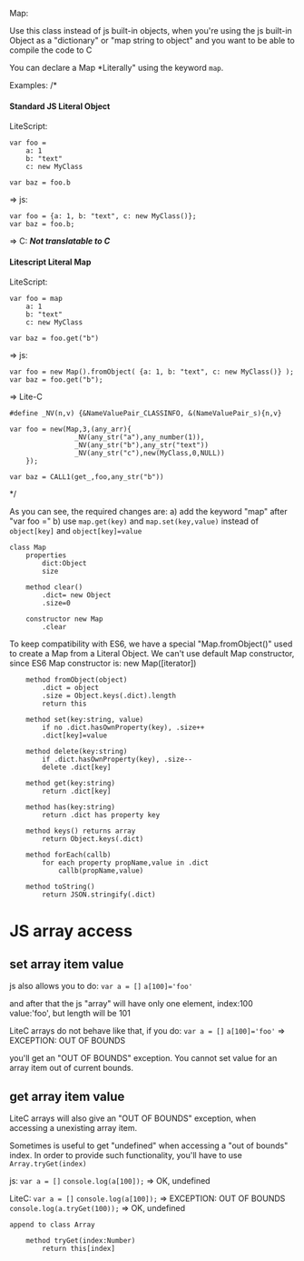 Map:

Use this class instead of js built-in objects, when you're
using the js built-in Object as a "dictionary" or "map string to object"
and you want to be able to compile the code to C 

You can declare a Map *Literally" using the keyword `map`.

Examples: /*

#### Standard JS Literal Object

LiteScript:

    var foo = 
        a: 1
        b: "text"
        c: new MyClass

    var baz = foo.b

=> js:

    var foo = {a: 1, b: "text", c: new MyClass()};
    var baz = foo.b;

=> C:
    ***Not translatable to C***

#### Litescript Literal Map

LiteScript:

    var foo = map
        a: 1
        b: "text"
        c: new MyClass

    var baz = foo.get("b")

=> js:

    var foo = new Map().fromObject( {a: 1, b: "text", c: new MyClass()} );
    var baz = foo.get("b");

=> Lite-C

    #define _NV(n,v) {&NameValuePair_CLASSINFO, &(NameValuePair_s){n,v}

    var foo = new(Map,3,(any_arr){
                    _NV(any_str("a"),any_number(1)),
                    _NV(any_str("b"),any_str("text"))
                    _NV(any_str("c"),new(MyClass,0,NULL))
        });

    var baz = CALL1(get_,foo,any_str("b"))

*/

As you can see, the required changes are:
a) add the keyword "map" after "var foo ="
b) use `map.get(key)` and `map.set(key,value)` instead of `object[key]` and `object[key]=value`


    class Map
        properties
            dict:Object
            size

        method clear()
            .dict= new Object
            .size=0

        constructor new Map
            .clear
            
To keep compatibility with ES6, we have a special "Map.fromObject()"
used to create a Map from a Literal Object. 
We can't use default Map constructor, since ES6 Map constructor is: new Map([iterator])

        method fromObject(object)
            .dict = object
            .size = Object.keys(.dict).length
            return this

        method set(key:string, value)
            if no .dict.hasOwnProperty(key), .size++
            .dict[key]=value

        method delete(key:string)
            if .dict.hasOwnProperty(key), .size--
            delete .dict[key]

        method get(key:string)
            return .dict[key]

        method has(key:string)
            return .dict has property key

        method keys() returns array
            return Object.keys(.dict)

        method forEach(callb)
            for each property propName,value in .dict
                callb(propName,value)

        method toString()
            return JSON.stringify(.dict)

# JS array access 

## set array item value

js also allows you to do: 
 `var a = []`
 `a[100]='foo'`

and after that the js "array" will have only one element, index:100 value:'foo',
but length will be 101

LiteC arrays do not behave like that, if you do:
    `var a = []`
    `a[100]='foo'` => EXCEPTION: OUT OF BOUNDS

you'll get an "OUT OF BOUNDS" exception. You cannot set value for an
array item out of current bounds.

## get array item value

LiteC arrays will also give an "OUT OF BOUNDS" exception, when accessing a unexisting array item.

Sometimes is useful to get "undefined" when accessing a "out of bounds" index.
In order to provide such functionality, you'll have to use `Array.tryGet(index)`

js: 
 `var a = []`
 `console.log(a[100]);` => OK, undefined

LiteC:
 `var a = []`
 `console.log(a[100]);` => EXCEPTION: OUT OF BOUNDS
 `console.log(a.tryGet(100));` => OK, undefined


    append to class Array

        method tryGet(index:Number)
            return this[index]